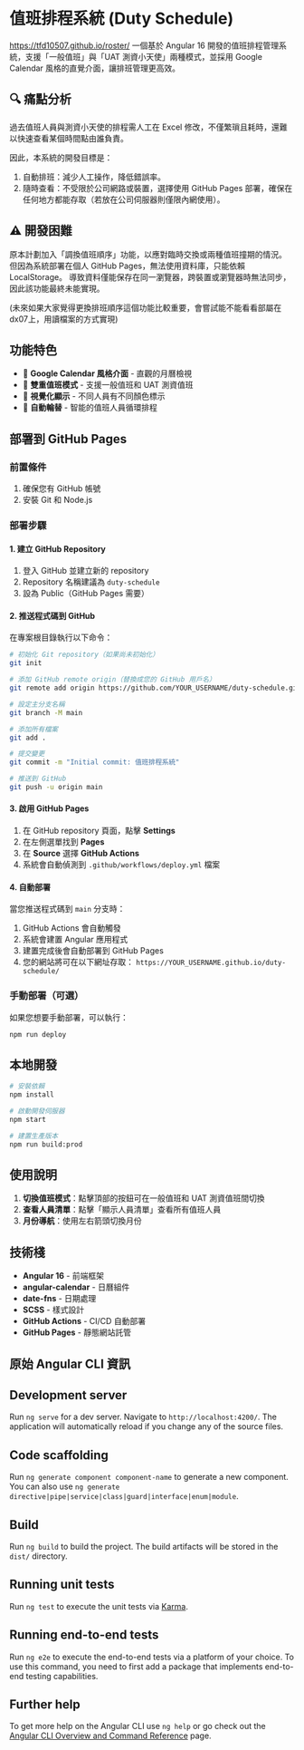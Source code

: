 # 值班排程系統 (Duty Schedule)

https://tfd10507.github.io/roster/
一個基於 Angular 16 開發的值班排程管理系統，支援「一般值班」與「UAT 測資小天使」兩種模式，並採用 Google Calendar 風格的直覺介面，讓排班管理更高效。

## 🔍 痛點分析
過去值班人員與測資小天使的排程需人工在 Excel 修改，不僅繁瑣且耗時，還難以快速查看某個時間點由誰負責。

因此，本系統的開發目標是：

1. 自動排班：減少人工操作，降低錯誤率。
2. 隨時查看：不受限於公司網路或裝置，選擇使用 GitHub Pages 部署，確保在任何地方都能存取（若放在公司伺服器則僅限內網使用）。

## ⚠️ 開發困難
原本計劃加入「調換值班順序」功能，以應對臨時交換或兩種值班撞期的情況。
但因為系統部署在個人 GitHub Pages，無法使用資料庫，只能依賴 LocalStorage。
導致資料僅能保存在同一瀏覽器，跨裝置或瀏覽器時無法同步，因此該功能最終未能實現。

(未來如果大家覺得更換排班順序這個功能比較重要，會嘗試能不能看看部屬在dx07上，用讀檔案的方式實現)

## 功能特色

- 📅 **Google Calendar 風格介面** - 直觀的月曆檢視
- 👥 **雙重值班模式** - 支援一般值班和 UAT 測資值班
- 🎨 **視覺化顯示** - 不同人員有不同顏色標示
- 🔄 **自動輪替** - 智能的值班人員循環排程

## 部署到 GitHub Pages

### 前置條件

1. 確保您有 GitHub 帳號
2. 安裝 Git 和 Node.js

### 部署步驟

#### 1. 建立 GitHub Repository

1. 登入 GitHub 並建立新的 repository
2. Repository 名稱建議為 `duty-schedule`
3. 設為 Public（GitHub Pages 需要）

#### 2. 推送程式碼到 GitHub

在專案根目錄執行以下命令：

```bash
# 初始化 Git repository（如果尚未初始化）
git init

# 添加 GitHub remote origin（替換成您的 GitHub 用戶名）
git remote add origin https://github.com/YOUR_USERNAME/duty-schedule.git

# 設定主分支名稱
git branch -M main

# 添加所有檔案
git add .

# 提交變更
git commit -m "Initial commit: 值班排程系統"

# 推送到 GitHub
git push -u origin main
```

#### 3. 啟用 GitHub Pages

1. 在 GitHub repository 頁面，點擊 **Settings**
2. 在左側選單找到 **Pages**
3. 在 **Source** 選擇 **GitHub Actions**
4. 系統會自動偵測到 `.github/workflows/deploy.yml` 檔案

#### 4. 自動部署

當您推送程式碼到 `main` 分支時：

1. GitHub Actions 會自動觸發
2. 系統會建置 Angular 應用程式
3. 建置完成後會自動部署到 GitHub Pages
4. 您的網站將可在以下網址存取：
   `https://YOUR_USERNAME.github.io/duty-schedule/`

### 手動部署（可選）

如果您想要手動部署，可以執行：

```bash
npm run deploy
```

## 本地開發

```bash
# 安裝依賴
npm install

# 啟動開發伺服器
npm start

# 建置生產版本
npm run build:prod
```

## 使用說明

1. **切換值班模式**：點擊頂部的按鈕可在一般值班和 UAT 測資值班間切換
2. **查看人員清單**：點擊「顯示人員清單」查看所有值班人員
3. **月份導航**：使用左右箭頭切換月份

## 技術棧

- **Angular 16** - 前端框架
- **angular-calendar** - 日曆組件
- **date-fns** - 日期處理
- **SCSS** - 樣式設計
- **GitHub Actions** - CI/CD 自動部署
- **GitHub Pages** - 靜態網站託管

## 原始 Angular CLI 資訊

## Development server

Run `ng serve` for a dev server. Navigate to `http://localhost:4200/`. The application will automatically reload if you change any of the source files.

## Code scaffolding

Run `ng generate component component-name` to generate a new component. You can also use `ng generate directive|pipe|service|class|guard|interface|enum|module`.

## Build

Run `ng build` to build the project. The build artifacts will be stored in the `dist/` directory.

## Running unit tests

Run `ng test` to execute the unit tests via [Karma](https://karma-runner.github.io).

## Running end-to-end tests

Run `ng e2e` to execute the end-to-end tests via a platform of your choice. To use this command, you need to first add a package that implements end-to-end testing capabilities.

## Further help

To get more help on the Angular CLI use `ng help` or go check out the [Angular CLI Overview and Command Reference](https://angular.io/cli) page.

